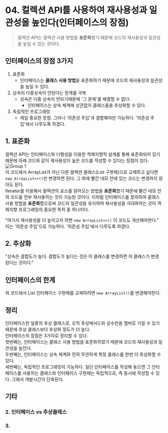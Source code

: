 # 04. 컬렉션 API를 사용하여 재사용성과 일관성을 높인다(인터페이스의 장점)
> 컬렉션 API는 컬렉션 사용 방법을 **표준화**했기 때문에 코드의 재사용성과 일관성을 높일 수 있는 것이다.

## 인터페이스의 장점 3가지
1. 표준화
    - 인터페이스는 **클래스 사용 방법**을 표준화하기 때문에 코드의 재사용성과 일관성을 높일 수 있다.
2. 상속이 다중상속이 안된다는 한계를 극복
    -  상속은 다중 상속이 안되기때문에 '그 문제'를 해결할 수 없다.
        - 인터페이스는 상속 체계에 상관없이 클래스들을 추상화할 수 있다.
3. 독립적인 프로그래밍
    - 제일 중요한 장점. 그러나 '의존성 주입'과 결합해야만 가능하다. '의존성 주입'에서 다루도록 하겠다.

## 1. 표준화
컬렉션 API는 인터페이스와 다형성을 이용한 객체지향적 설계를 통해 표준화되어 있기 때문에 아래 코드와 같이 재사용성이 높은 코드를 작성할 수 있다는 장점이 있다.  
![Group 1](https://user-images.githubusercontent.com/68311318/148577707-2de96d80-4886-4ead-a25c-d4a36b29b7bd.png)  
이 코드에서 ArrayList가 아닌 다른 컬렉션 클래스(List 구현체)으로 교체하고 싶다면 `new ArrayList<>()`만 변경하면 된다. 그 외에 빨간 네모 안에 있는 코드는 변경하지 않아도 된다.    
Iterator를 이용해서 컬렉션의 요소를 읽어오는 방법을 **표준화**했기 때문에 빨간 네모 안의 코드를 전부 재사용하는 것이 가능한 것이다.
이처럼 인터페이스를 정의하여 클래스 사용 방법을 **표준화**함으로써 코드의 일관성을 유지하여 재사용성을 극대화하는 것이
객체지향 프로그래밍의 중요한 목적 중 하나이다.  

"여기서 재사용성을 더 높이고자 하면 `new ArrayList<>()` 이 코드도 개선해야한다." 이는 '의존성 주입'으로 가능하다. '의존성 주입'에서 다루도록 하겠다.

## 2. 추상화
"상속은 결합도가 높다. 결합도가 높다는 것은 이 클래스를 변경하면 저 클래스가 변경된다는 것이다."  

## 인터페이스의 한계
위 코드에서 List 인터페이스 구현체를 교체하려면 `new ArrayList()`를 변경해야한다.

## 정리
인터페이스란 일종의 추상 클래스로, 오직 추상메서드와 상수만을 멤버로 가질 수 있기 때문에 추상 클래스보다 추상화 정도가 더 높다.  
인터페이스의 장점은 3가지로 정리할 수 있다.  
첫번째는, 인터페이스는 클래스 사용 방법을 표준화하였기 때문에 코드의 재사용성과 일관성을 높인다.  
두번째는, 인터페이스는 상속 체계와 전혀 무관하게 특정 클래스를 한번 더 추상화할 수 있다.  
세번째는, 독립적인 프로그래밍이 가능하다. 일단 인터페이스를 작성해 놓으면 그 인터페이스를 사용하는 클래스와 인터페이스 구현체는 독립적으로, 즉 동시에 작성할 수 있다. 그래서 개발시간이 단축된다.

## 기타

### 2. 인터페이스 vs 추상클래스

### 3. 
